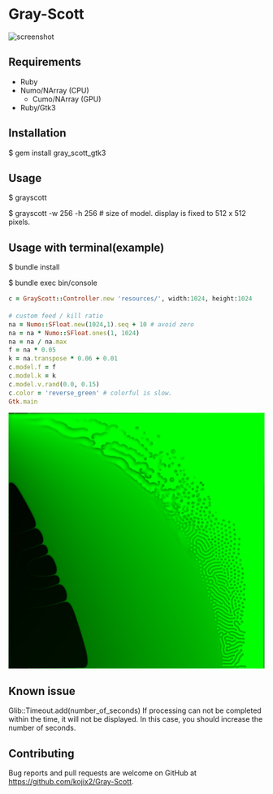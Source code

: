 # Gray-Scott

![screenshot](https://raw.githubusercontent.com/kojix2/Gray-Scott/screenshot/screenshot/screenshot.gif)

## Requirements

* Ruby
* Numo/NArray (CPU)
  * Cumo/NArray (GPU)
* Ruby/Gtk3

## Installation

$ gem install gray_scott_gtk3

## Usage

$ grayscott

$ grayscott -w 256 -h 256 # size of model. display is fixed to 512 x 512 pixels.

## Usage with terminal(example)

$ bundle install

$ bundle exec bin/console

```ruby
c = GrayScott::Controller.new 'resources/', width:1024, height:1024

# custom feed / kill ratio
na = Numo::SFloat.new(1024,1).seq + 10 # avoid zero
na = na * Numo::SFloat.ones(1, 1024)
na = na / na.max
f = na * 0.05
k = na.transpose * 0.06 + 0.01
c.model.f = f
c.model.k = k
c.model.v.rand(0.0, 0.15)
c.color = 'reverse_green' # colorful is slow. 
Gtk.main
```

![screenshot](https://raw.githubusercontent.com/kojix2/Gray-Scott/screenshot/screenshot/reverse-green.png)

## Known issue

Glib::Timeout.add(number_of_seconds)
If processing can not be completed within the time, it will not be displayed. 
In this case, you should increase the number of seconds.

## Contributing

Bug reports and pull requests are welcome on GitHub at https://github.com/kojix2/Gray-Scott.
